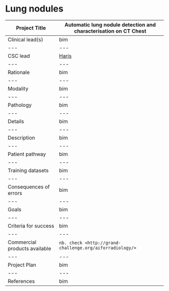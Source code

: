 # **Lung nodules**

| Project Title | Automatic lung nodule detection and characterisation on CT Chest |
| --- | --- |
| Clinical lead(s) | bim |
| --- | --- |
| CSC lead | [Haris](team/haris.md) |
| --- | --- |
| Rationale | bim |
| --- | --- |
| Modality | bim |
| --- | --- |
| Pathology | bim |
| --- | --- |
| Details | bim |
| --- | --- |
| Description | bim |
| --- | --- |
| Patient pathway | bim |
| --- | --- |
| Training datasets | bim |
| --- | --- |
| Consequences of errors | bim |
| --- | --- |
| Goals | bim |
| --- | --- |
| Criteria for success | bim |
| --- | --- |
| Commercial products available | `nb. check <http://grand-challenge.org/aiforradiology/>` |
| --- | --- |
| Project Plan | bim |
| --- | --- |
| References | bim |